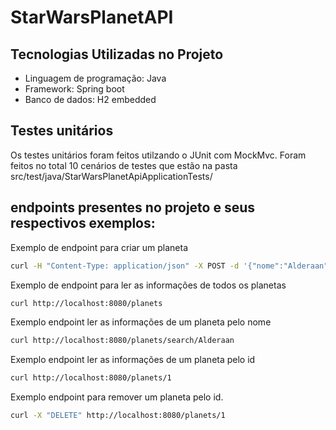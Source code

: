 # StarWarsPlanetAPI
## Tecnologias Utilizadas no Projeto
* Linguagem de programação: Java
* Framework: Spring boot
* Banco de dados: H2 embedded

## Testes unitários
Os testes unitários foram feitos utilzando o JUnit com MockMvc.
Foram feitos no total 10 cenários de testes que estão na pasta src/test/java/StarWarsPlanetApiApplicationTests/


## endpoints presentes no projeto e seus respectivos exemplos:

Exemplo de endpoint para criar um planeta

```sh
curl -H "Content-Type: application/json" -X POST -d '{"nome":"Alderaan","clima":"temperate","terreno":"grasslands, mountains"}' http://localhost:8080/planets
```

Exemplo de endpoint para ler as informações de todos os planetas

```sh
curl http://localhost:8080/planets
```

Exemplo endpoint ler as informações de um planeta pelo nome

```sh
curl http://localhost:8080/planets/search/Alderaan
```

Exemplo endpoint ler as informações de um planeta pelo id

```sh
curl http://localhost:8080/planets/1
```

Exemplo endpoint para remover um planeta pelo id.

```sh
curl -X "DELETE" http://localhost:8080/planets/1
```



